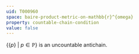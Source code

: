 ```yaml
---
uid: T000960
space: baire-product-metric-on-mathbb{r}^{omega}
property: countable-chain-condition
value: false
---
```

$\{\{p\}\ |\ p \in \mathbb{P}\}$ is an uncountable antichain.

